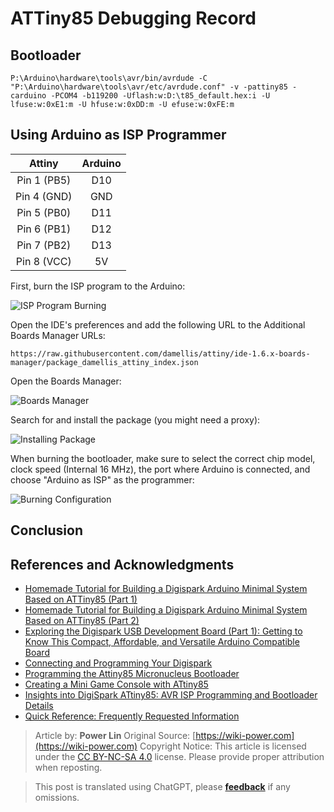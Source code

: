 # ATTiny85 Debugging Record

## Bootloader

```shell
P:\Arduino\hardware\tools\avr/bin/avrdude -C "P:\Arduino\hardware\tools\avr/etc/avrdude.conf" -v -pattiny85 -carduino -PCOM4 -b119200 -Uflash:w:D:\t85_default.hex:i -U lfuse:w:0xE1:m -U hfuse:w:0xDD:m -U efuse:w:0xFE:m
```

## Using Arduino as ISP Programmer

|    Attiny     | Arduino |
| :-----------: | :-----: |
| Pin 1 (PB5)   |   D10   |
| Pin 4 (GND)   |   GND   |
| Pin 5 (PB0)   |   D11   |
| Pin 6 (PB1)   |   D12   |
| Pin 7 (PB2)   |   D13   |
| Pin 8 (VCC)   |   5V    |

First, burn the ISP program to the Arduino:

![ISP Program Burning](https://img.wiki-power.com/d/wiki-media/img/20200426144425.png)

Open the IDE's preferences and add the following URL to the Additional Boards Manager URLs:

```
https://raw.githubusercontent.com/damellis/attiny/ide-1.6.x-boards-manager/package_damellis_attiny_index.json
```

Open the Boards Manager:

![Boards Manager](https://img.wiki-power.com/d/wiki-media/img/20200426144642.png)

Search for and install the package (you might need a proxy):

![Installing Package](https://img.wiki-power.com/d/wiki-media/img/20200426144732.png)

When burning the bootloader, make sure to select the correct chip model, clock speed (Internal 16 MHz), the port where Arduino is connected, and choose "Arduino as ISP" as the programmer:

![Burning Configuration](https://img.wiki-power.com/d/wiki-media/img/20200426144834.png)

## Conclusion

## References and Acknowledgments

- [Homemade Tutorial for Building a Digispark Arduino Minimal System Based on ATTiny85 (Part 1)](https://blog.csdn.net/Argon_Ghost/article/details/103637870?depth_1-utm_source=distribute.pc_relevant.none-task-blog-BlogCommendFromBaidu-4&utm_source=distribute.pc_relevant.none-task-blog-BlogCommendFromBaidu-4)
- [Homemade Tutorial for Building a Digispark Arduino Minimal System Based on ATTiny85 (Part 2)](https://blog.csdn.net/Argon_Ghost/article/details/103859931)
- [Exploring the Digispark USB Development Board (Part 1): Getting to Know This Compact, Affordable, and Versatile Arduino Compatible Board](https://zhuanlan.zhihu.com/p/73336394)
- [Connecting and Programming Your Digispark](http://digistump.com/wiki/digispark/tutorials/connecting)
- [Programming the Attiny85 Micronucleus Bootloader](http://iremo-tw.blogspot.com/2018/03/attiny85-micronucleus-bootloader.html)
- [Creating a Mini Game Console with ATtiny85](https://www.jianshu.com/p/55e86b4e0194)
- [Insights into DigiSpark ATtiny85: AVR ISP Programming and Bootloader Details](http://blog.sina.com.cn/s/blog_6566538d0102w6qk.html)
- [Quick Reference: Frequently Requested Information](http://digistump.com/wiki/digispark/quickref)

> Article by: **Power Lin**
> Original Source: [https://wiki-power.com](https://wiki-power.com)
> Copyright Notice: This article is licensed under the [CC BY-NC-SA 4.0](https://creativecommons.org/licenses/by/4.0/deed.zh) license. Please provide proper attribution when reposting.

> This post is translated using ChatGPT, please [**feedback**](https://github.com/linyuxuanlin/Wiki_MkDocs/issues/new) if any omissions.